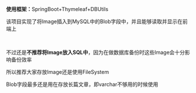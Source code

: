 <p><strong>使用框架：</strong>SpringBoot+Thymeleaf+DBUtils</p>
<p>该项目实现了将Image插入到MySQL中的Blob字段中，并且能够读取并显示在前端上</p>
<br/>
<p>不过还是<strong>不推荐将Image放入SQL中</strong>，因为在做数据库备份时这些Image会十分影响备份效率</p>
<p>所以推荐大家存放Image还是使用FileSystem</p>
<p>Blob字段最多还是用在存放长篇文章，即varchar不够用的时候使用</p>
